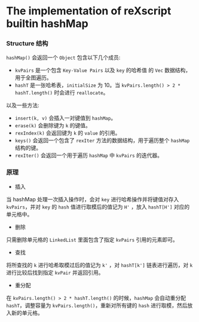 # The implementation of reXscript builtin hashMap

### Structure 结构

`hashMap()` 会返回一个 `Object` 包含以下几个成员: 

- `kvPairs` 是一个包含 `Key-Value Pairs` 以及 `key` 的哈希值 的 `Vec` 数据结构，用于全图遍历。
- `hashT` 是一张哈希表，`initialSize` 为 10。当 `kvPairs.length() > 2 * hashT.length()` 时会进行 `reallocate`。

以及一些方法: 

- `insert(k, v)` 会插入一对键值到 `hashMap`。
- `erase(k)` 会删除键为 `k` 的键值。
- `rexIndex(k)` 会返回键为 `k` 的 `value` 的引用。
- `keys()` 会返回一个包含了 `rexIter` 方法的数据结构，用于遍历整个 `hashMap` 结构的键。
- `rexIter()` 会返回一个用于遍历 `hashMap` 中 `kvPairs` 的迭代器。

### 原理

- 插入

当 hashMap 处理一次插入操作时，会对 `key` 进行哈希操作并将键值对存入 `kvPairs`，并对 `key` 的 `hash` 值进行取模后的值记为 `H'` ，放入 `hashT[H']` 对应的单元格中。

- 删除

只需删除单元格的 `LinkedList` 里面包含了指定 `kvPairs` 引用的元素即可。

- 查找

将所查找的 `k` 进行哈希取模过后的值记为 `k'` ，对 `hashT[k']` 链表进行遍历，对 `k` 进行比较后找到指定 `kvPair` 并返回引用。

- 重分配

在 `kvPairs.length() > 2 * hashT.length()` 的时候，`hashMap` 会自动重分配 `hashT`，调整容量为 `kvPairs.length()`，重新对所有键的 `hash` 进行取模，然后放入新的单元格。